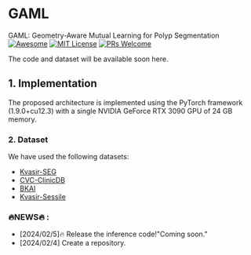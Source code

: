# GAML
GAML: Geometry-Aware Mutual Learning for Polyp Segmentation
[![Awesome](https://cdn.rawgit.com/sindresorhus/awesome/d7305f38d29fed78fa85652e3a63e154dd8e8829/media/badge.svg)](https://github.com/sindresorhus/awesome)
[![MIT License](https://img.shields.io/badge/license-MIT-green.svg)](https://opensource.org/licenses/MIT) [![PRs Welcome](https://img.shields.io/badge/PRs-welcome-brightgreen.svg?style=flat-square)](http://makeapullrequest.com)

The code and dataset will be available soon here.

## 1. Implementation
The proposed architecture is implemented using the PyTorch framework (1.9.0+cu12.3) with a single  NVIDIA GeForce RTX 3090 GPU of 24 GB memory. 

### 2. Dataset
We have used the following datasets:
- [Kvasir-SEG](https://datasets.simula.no/downloads/kvasir-seg.zip)
- [CVC-ClinicDB](https://www.dropbox.com/s/p5qe9eotetjnbmq/CVC-ClinicDB.rar?dl=0)
- [BKAI](https://www.kaggle.com/competitions/bkai-igh-neopolyp/data)
- [Kvasir-Sessile](https://datasets.simula.no/downloads/kvasir-sessile.zip)

###  🔥NEWS🔥 :
- [2024/02/5]:fire: Release the inference code!"Coming soon."
- [2024/02/4] Create a repository.
